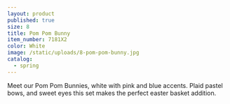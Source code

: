 ```yaml
---
layout: product
published: true
size: 8
title: Pom Pom Bunny
item_number: 7181X2
color: White
image: /static/uploads/8-pom-pom-bunny.jpg
catalog:
  - spring
---
```

Meet our Pom Pom Bunnies, white with pink and blue accents. Plaid pastel bows, and sweet eyes this set makes the perfect easter basket addition.
